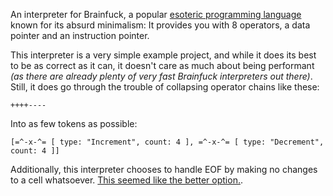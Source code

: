 An interpreter for Brainfuck, a popular [esoteric programming language](https://esolangs.org/wiki/Brainfuck) known for its absurd minimalism: It provides you with 8 operators, a data pointer and an instruction pointer.

This interpreter is a very simple example project, and while it does its best to be as correct as it can, it doesn't care as much about being performant *(as there are already plenty of very fast Brainfuck interpreters out there)*. Still, it does go through the trouble of collapsing operator chains like these:
```bf
++++----
```
Into as few tokens as possible:
```mewlix
[=^-x-^= [ type: "Increment", count: 4 ], =^-x-^= [ type: "Decrement", count: 4 ]]
```

Additionally, this interpreter chooses to handle EOF by making no changes to a cell whatsoever. [This seemed like the better option.](https://esolangs.org/wiki/Brainfuck#EOF).
